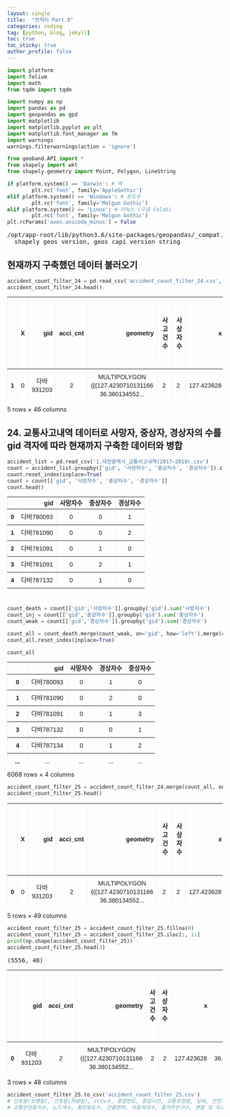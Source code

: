 ```yaml
---
layout: single
title:  "전처리 Part.8"
categories: coding
tag: [python, blog, jekyll]
toc: true
toc_sticky: true
author_profile: false
---
```


<head>
  <style>
    table.dataframe {
      white-space: normal;
      width: 100%;
      height: 240px;
      display: block;
      overflow: auto;
      font-family: Arial, sans-serif;
      font-size: 0.9rem;
      line-height: 20px;
      text-align: center;
      border: 0px !important;
    }

    table.dataframe th {
      text-align: center;
      font-weight: bold;
      padding: 8px;
    }

    table.dataframe td {
      text-align: center;
      padding: 8px;
    }

    table.dataframe tr:hover {
      background: #b8d1f3; 
    }

    .output_prompt {
      overflow: auto;
      font-size: 0.9rem;
      line-height: 1.45;
      border-radius: 0.3rem;
      -webkit-overflow-scrolling: touch;
      padding: 0.8rem;
      margin-top: 0;
      margin-bottom: 15px;
      font: 1rem Consolas, "Liberation Mono", Menlo, Courier, monospace;
      color: $code-text-color;
      border: solid 1px $border-color;
      border-radius: 0.3rem;
      word-break: normal;
      white-space: pre;
    }

  .dataframe tbody tr th:only-of-type {
      vertical-align: middle;
  }

  .dataframe tbody tr th {
      vertical-align: top;
  }

  .dataframe thead th {
      text-align: center !important;
      padding: 8px;
  }

  .page__content p {
      margin: 0 0 0px !important;
  }

  .page__content p > strong {
    font-size: 0.8rem !important;
  }

  </style>
</head>



```python
import platform
import folium
import math
from tqdm import tqdm

import numpy as np
import pandas as pd
import geopandas as gpd
import matplotlib
import matplotlib.pyplot as plt
import matplotlib.font_manager as fm
import warnings
warnings.filterwarnings(action = 'ignore')

from geoband.API import *
from shapely import wkt
from shapely.geometry import Point, Polygon, LineString

if platform.system() == 'Darwin': # 맥
        plt.rc('font', family='AppleGothic') 
elif platform.system() == 'Windows': # 윈도우
        plt.rc('font', family='Malgun Gothic') 
elif platform.system() == 'Linux': # 리눅스 (구글 Colab)
        plt.rc('font', family='Malgun Gothic')
plt.rcParams['axes.unicode_minus'] = False
```

<pre>
/opt/app-root/lib/python3.6/site-packages/geopandas/_compat.py:91: UserWarning: The Shapely GEOS version (3.8.0-CAPI-1.13.1 ) is incompatible with the GEOS version PyGEOS was compiled with (3.9.0-CAPI-1.16.2). Conversions between both will be slow.
  shapely_geos_version, geos_capi_version_string
</pre>
## 현재까지 구축했던 데이터 불러오기



```python
accident_count_filter_24 = pd.read_csv('accident_count_filter_24.csv', index_col = 0)
accident_count_filter_24.head()
```

<div>
<style scoped>
    .dataframe tbody tr th:only-of-type {
        vertical-align: middle;
    }

    .dataframe tbody tr th {
        vertical-align: top;
    }

    .dataframe thead th {
        text-align: right;
    }
</style>
<table border="1" class="dataframe">
  <thead>
    <tr style="text-align: right;">
      <th></th>
      <th>X</th>
      <th>gid</th>
      <th>acci_cnt</th>
      <th>geometry</th>
      <th>사고건수</th>
      <th>사상자수</th>
      <th>x</th>
      <th>y</th>
      <th>신호등_보행자수</th>
      <th>신호등_차량등수</th>
      <th>...</th>
      <th>차대사람 -30대</th>
      <th>차대사람 -40대</th>
      <th>차대사람 -50대</th>
      <th>차대사람 -60대 이상</th>
      <th>차대차 -20대</th>
      <th>차대차 -20대 미만</th>
      <th>차대차 -30대</th>
      <th>차대차 -40대</th>
      <th>차대차 -50대</th>
      <th>차대차 -60대 이상</th>
    </tr>
  </thead>
  <tbody>
    <tr>
      <th>1</th>
      <td>0</td>
      <td>다바931203</td>
      <td>2</td>
      <td>MULTIPOLYGON (((127.4230710131166 36.380134552...</td>
      <td>2</td>
      <td>2</td>
      <td>127.423628</td>
      <td>36.380586</td>
      <td>1</td>
      <td>3</td>
      <td>...</td>
      <td>0</td>
      <td>0</td>
      <td>0</td>
      <td>1</td>
      <td>0</td>
      <td>0</td>
      <td>0</td>
      <td>1</td>
      <td>0</td>
      <td>0.0</td>
    </tr>
    <tr>
      <th>2</th>
      <td>1</td>
      <td>다바861174</td>
      <td>0</td>
      <td>MULTIPOLYGON (((127.3450791441312 36.353914265...</td>
      <td>0</td>
      <td>0</td>
      <td>127.345636</td>
      <td>36.354366</td>
      <td>0</td>
      <td>0</td>
      <td>...</td>
      <td>0</td>
      <td>0</td>
      <td>0</td>
      <td>0</td>
      <td>0</td>
      <td>0</td>
      <td>0</td>
      <td>0</td>
      <td>0</td>
      <td>NaN</td>
    </tr>
    <tr>
      <th>3</th>
      <td>2</td>
      <td>다바900127</td>
      <td>1</td>
      <td>MULTIPOLYGON (((127.3886063974092 36.311590216...</td>
      <td>1</td>
      <td>1</td>
      <td>127.389163</td>
      <td>36.312042</td>
      <td>0</td>
      <td>0</td>
      <td>...</td>
      <td>0</td>
      <td>0</td>
      <td>0</td>
      <td>0</td>
      <td>0</td>
      <td>0</td>
      <td>0</td>
      <td>0</td>
      <td>0</td>
      <td>NaN</td>
    </tr>
    <tr>
      <th>4</th>
      <td>3</td>
      <td>다바885170</td>
      <td>15</td>
      <td>MULTIPOLYGON (((127.3718339133395 36.350339794...</td>
      <td>15</td>
      <td>15</td>
      <td>127.372390</td>
      <td>36.350791</td>
      <td>0</td>
      <td>0</td>
      <td>...</td>
      <td>1</td>
      <td>0</td>
      <td>1</td>
      <td>0</td>
      <td>1</td>
      <td>0</td>
      <td>5</td>
      <td>3</td>
      <td>2</td>
      <td>1.0</td>
    </tr>
    <tr>
      <th>5</th>
      <td>4</td>
      <td>다바957151</td>
      <td>4</td>
      <td>MULTIPOLYGON (((127.452087475365 36.3332696085...</td>
      <td>4</td>
      <td>4</td>
      <td>127.452644</td>
      <td>36.333721</td>
      <td>2</td>
      <td>3</td>
      <td>...</td>
      <td>1</td>
      <td>0</td>
      <td>0</td>
      <td>0</td>
      <td>1</td>
      <td>0</td>
      <td>1</td>
      <td>0</td>
      <td>0</td>
      <td>0.0</td>
    </tr>
  </tbody>
</table>
<p>5 rows × 46 columns</p>
</div>


## 24. 교통사고내역 데이터로 사망자, 중상자, 경상자의 수를 gid 격자에 따라 현재까지 구축한 데이터와 병합



```python
accident_list = pd.read_csv('1.대전광역시_교통사고내역(2017~2019).csv')
count = accident_list.groupby(['gid', '사망자수', '중상자수', '경상자수']).count()
count.reset_index(inplace=True)
count = count[['gid', '사망자수', '중상자수', '경상자수']]
count.head()
```

<div>
<style scoped>
    .dataframe tbody tr th:only-of-type {
        vertical-align: middle;
    }

    .dataframe tbody tr th {
        vertical-align: top;
    }

    .dataframe thead th {
        text-align: right;
    }
</style>
<table border="1" class="dataframe">
  <thead>
    <tr style="text-align: right;">
      <th></th>
      <th>gid</th>
      <th>사망자수</th>
      <th>중상자수</th>
      <th>경상자수</th>
    </tr>
  </thead>
  <tbody>
    <tr>
      <th>0</th>
      <td>다바780093</td>
      <td>0</td>
      <td>0</td>
      <td>1</td>
    </tr>
    <tr>
      <th>1</th>
      <td>다바781090</td>
      <td>0</td>
      <td>0</td>
      <td>2</td>
    </tr>
    <tr>
      <th>2</th>
      <td>다바781091</td>
      <td>0</td>
      <td>1</td>
      <td>0</td>
    </tr>
    <tr>
      <th>3</th>
      <td>다바781091</td>
      <td>0</td>
      <td>2</td>
      <td>1</td>
    </tr>
    <tr>
      <th>4</th>
      <td>다바787132</td>
      <td>0</td>
      <td>1</td>
      <td>0</td>
    </tr>
  </tbody>
</table>
</div>



```python
count_death = count[['gid','사망자수']].groupby('gid').sum('사망자수')
count_inj = count[['gid','중상자수']].groupby('gid').sum('중상자수')
count_weak = count[['gid','경상자수']].groupby('gid').sum('경상자수')
```


```python
count_all = count_death.merge(count_weak, on='gid', how='left').merge(count_inj, on='gid', how='left')
count_all.reset_index(inplace=True)

count_all 
```

<div>
<style scoped>
    .dataframe tbody tr th:only-of-type {
        vertical-align: middle;
    }

    .dataframe tbody tr th {
        vertical-align: top;
    }

    .dataframe thead th {
        text-align: right;
    }
</style>
<table border="1" class="dataframe">
  <thead>
    <tr style="text-align: right;">
      <th></th>
      <th>gid</th>
      <th>사망자수</th>
      <th>경상자수</th>
      <th>중상자수</th>
    </tr>
  </thead>
  <tbody>
    <tr>
      <th>0</th>
      <td>다바780093</td>
      <td>0</td>
      <td>1</td>
      <td>0</td>
    </tr>
    <tr>
      <th>1</th>
      <td>다바781090</td>
      <td>0</td>
      <td>2</td>
      <td>0</td>
    </tr>
    <tr>
      <th>2</th>
      <td>다바781091</td>
      <td>0</td>
      <td>1</td>
      <td>3</td>
    </tr>
    <tr>
      <th>3</th>
      <td>다바787132</td>
      <td>0</td>
      <td>0</td>
      <td>1</td>
    </tr>
    <tr>
      <th>4</th>
      <td>다바787134</td>
      <td>0</td>
      <td>1</td>
      <td>2</td>
    </tr>
    <tr>
      <th>...</th>
      <td>...</td>
      <td>...</td>
      <td>...</td>
      <td>...</td>
    </tr>
    <tr>
      <th>6063</th>
      <td>라바010169</td>
      <td>1</td>
      <td>6</td>
      <td>0</td>
    </tr>
    <tr>
      <th>6064</th>
      <td>라바016173</td>
      <td>0</td>
      <td>0</td>
      <td>1</td>
    </tr>
    <tr>
      <th>6065</th>
      <td>라바024244</td>
      <td>1</td>
      <td>0</td>
      <td>0</td>
    </tr>
    <tr>
      <th>6066</th>
      <td>라바033232</td>
      <td>0</td>
      <td>2</td>
      <td>0</td>
    </tr>
    <tr>
      <th>6067</th>
      <td>라바033242</td>
      <td>0</td>
      <td>0</td>
      <td>1</td>
    </tr>
  </tbody>
</table>
<p>6068 rows × 4 columns</p>
</div>



```python
accident_count_filter_25 = accident_count_filter_24.merge(count_all, on='gid', how='left')
accident_count_filter_25.head()
```

<div>
<style scoped>
    .dataframe tbody tr th:only-of-type {
        vertical-align: middle;
    }

    .dataframe tbody tr th {
        vertical-align: top;
    }

    .dataframe thead th {
        text-align: right;
    }
</style>
<table border="1" class="dataframe">
  <thead>
    <tr style="text-align: right;">
      <th></th>
      <th>X</th>
      <th>gid</th>
      <th>acci_cnt</th>
      <th>geometry</th>
      <th>사고건수</th>
      <th>사상자수</th>
      <th>x</th>
      <th>y</th>
      <th>신호등_보행자수</th>
      <th>신호등_차량등수</th>
      <th>...</th>
      <th>차대사람 -60대 이상</th>
      <th>차대차 -20대</th>
      <th>차대차 -20대 미만</th>
      <th>차대차 -30대</th>
      <th>차대차 -40대</th>
      <th>차대차 -50대</th>
      <th>차대차 -60대 이상</th>
      <th>사망자수</th>
      <th>경상자수</th>
      <th>중상자수</th>
    </tr>
  </thead>
  <tbody>
    <tr>
      <th>0</th>
      <td>0</td>
      <td>다바931203</td>
      <td>2</td>
      <td>MULTIPOLYGON (((127.4230710131166 36.380134552...</td>
      <td>2</td>
      <td>2</td>
      <td>127.423628</td>
      <td>36.380586</td>
      <td>1</td>
      <td>3</td>
      <td>...</td>
      <td>1</td>
      <td>0</td>
      <td>0</td>
      <td>0</td>
      <td>1</td>
      <td>0</td>
      <td>0.0</td>
      <td>0.0</td>
      <td>1.0</td>
      <td>1.0</td>
    </tr>
    <tr>
      <th>1</th>
      <td>1</td>
      <td>다바861174</td>
      <td>0</td>
      <td>MULTIPOLYGON (((127.3450791441312 36.353914265...</td>
      <td>0</td>
      <td>0</td>
      <td>127.345636</td>
      <td>36.354366</td>
      <td>0</td>
      <td>0</td>
      <td>...</td>
      <td>0</td>
      <td>0</td>
      <td>0</td>
      <td>0</td>
      <td>0</td>
      <td>0</td>
      <td>NaN</td>
      <td>NaN</td>
      <td>NaN</td>
      <td>NaN</td>
    </tr>
    <tr>
      <th>2</th>
      <td>2</td>
      <td>다바900127</td>
      <td>1</td>
      <td>MULTIPOLYGON (((127.3886063974092 36.311590216...</td>
      <td>1</td>
      <td>1</td>
      <td>127.389163</td>
      <td>36.312042</td>
      <td>0</td>
      <td>0</td>
      <td>...</td>
      <td>0</td>
      <td>0</td>
      <td>0</td>
      <td>0</td>
      <td>0</td>
      <td>0</td>
      <td>NaN</td>
      <td>0.0</td>
      <td>3.0</td>
      <td>0.0</td>
    </tr>
    <tr>
      <th>3</th>
      <td>3</td>
      <td>다바885170</td>
      <td>15</td>
      <td>MULTIPOLYGON (((127.3718339133395 36.350339794...</td>
      <td>15</td>
      <td>15</td>
      <td>127.372390</td>
      <td>36.350791</td>
      <td>0</td>
      <td>0</td>
      <td>...</td>
      <td>0</td>
      <td>1</td>
      <td>0</td>
      <td>5</td>
      <td>3</td>
      <td>2</td>
      <td>1.0</td>
      <td>0.0</td>
      <td>9.0</td>
      <td>4.0</td>
    </tr>
    <tr>
      <th>4</th>
      <td>4</td>
      <td>다바957151</td>
      <td>4</td>
      <td>MULTIPOLYGON (((127.452087475365 36.3332696085...</td>
      <td>4</td>
      <td>4</td>
      <td>127.452644</td>
      <td>36.333721</td>
      <td>2</td>
      <td>3</td>
      <td>...</td>
      <td>0</td>
      <td>1</td>
      <td>0</td>
      <td>1</td>
      <td>0</td>
      <td>0</td>
      <td>0.0</td>
      <td>0.0</td>
      <td>3.0</td>
      <td>0.0</td>
    </tr>
  </tbody>
</table>
<p>5 rows × 49 columns</p>
</div>



```python
accident_count_filter_25 = accident_count_filter_25.fillna(0)
accident_count_filter_25 = accident_count_filter_25.iloc[:, 1:]
print(np.shape(accident_count_filter_25))
accident_count_filter_25.head(3)
```

<pre>
(5556, 48)
</pre>
<div>
<style scoped>
    .dataframe tbody tr th:only-of-type {
        vertical-align: middle;
    }

    .dataframe tbody tr th {
        vertical-align: top;
    }

    .dataframe thead th {
        text-align: right;
    }
</style>
<table border="1" class="dataframe">
  <thead>
    <tr style="text-align: right;">
      <th></th>
      <th>gid</th>
      <th>acci_cnt</th>
      <th>geometry</th>
      <th>사고건수</th>
      <th>사상자수</th>
      <th>x</th>
      <th>y</th>
      <th>신호등_보행자수</th>
      <th>신호등_차량등수</th>
      <th>cctv수</th>
      <th>...</th>
      <th>차대사람 -60대 이상</th>
      <th>차대차 -20대</th>
      <th>차대차 -20대 미만</th>
      <th>차대차 -30대</th>
      <th>차대차 -40대</th>
      <th>차대차 -50대</th>
      <th>차대차 -60대 이상</th>
      <th>사망자수</th>
      <th>경상자수</th>
      <th>중상자수</th>
    </tr>
  </thead>
  <tbody>
    <tr>
      <th>0</th>
      <td>다바931203</td>
      <td>2</td>
      <td>MULTIPOLYGON (((127.4230710131166 36.380134552...</td>
      <td>2</td>
      <td>2</td>
      <td>127.423628</td>
      <td>36.380586</td>
      <td>1</td>
      <td>3</td>
      <td>0</td>
      <td>...</td>
      <td>1</td>
      <td>0</td>
      <td>0</td>
      <td>0</td>
      <td>1</td>
      <td>0</td>
      <td>0.0</td>
      <td>0.0</td>
      <td>1.0</td>
      <td>1.0</td>
    </tr>
    <tr>
      <th>1</th>
      <td>다바861174</td>
      <td>0</td>
      <td>MULTIPOLYGON (((127.3450791441312 36.353914265...</td>
      <td>0</td>
      <td>0</td>
      <td>127.345636</td>
      <td>36.354366</td>
      <td>0</td>
      <td>0</td>
      <td>0</td>
      <td>...</td>
      <td>0</td>
      <td>0</td>
      <td>0</td>
      <td>0</td>
      <td>0</td>
      <td>0</td>
      <td>0.0</td>
      <td>0.0</td>
      <td>0.0</td>
      <td>0.0</td>
    </tr>
    <tr>
      <th>2</th>
      <td>다바900127</td>
      <td>1</td>
      <td>MULTIPOLYGON (((127.3886063974092 36.311590216...</td>
      <td>1</td>
      <td>1</td>
      <td>127.389163</td>
      <td>36.312042</td>
      <td>0</td>
      <td>0</td>
      <td>0</td>
      <td>...</td>
      <td>0</td>
      <td>0</td>
      <td>0</td>
      <td>0</td>
      <td>0</td>
      <td>0</td>
      <td>0.0</td>
      <td>0.0</td>
      <td>3.0</td>
      <td>0.0</td>
    </tr>
  </tbody>
</table>
<p>3 rows × 48 columns</p>
</div>



```python
accident_count_filter_25.to_csv('accident_count_filter_25.csv')
# 신호등(보행등), 신호등(차량등), cctv수, 혼잡빈도, 혼잡시간, 교통추정량, 날씨, 안전지대수, 중앙분리대수, 정차금지지대수, 도로속도표시수
# 교통안전표지수, 노드개수, 횡단보도수, 건물면적, 자동차대수, 총거주인구수, 연령 및 사고유형, 사망&경상&중상자수에 따라 나눈 데이터까지 merge한 상태.
```
